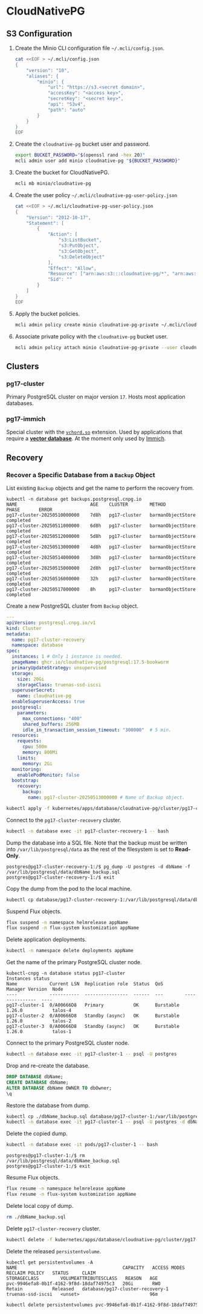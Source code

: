 # CloudNativePG

## S3 Configuration

1. Create the Minio CLI configuration file `~/.mcli/config.json`.

    ```sh
    cat <<EOF > ~/.mcli/config.json
    {
        "version": "10",
        "aliases": {
            "minio": {
                "url": "https://s3.<secret domain>",
                "accessKey": "<access key>",
                "secretKey": "<secret key>",
                "api": "S3v4",
                "path": "auto"
            }
        }
    }
    EOF
    ```

2. Create the `cloudnative-pg` bucket user and password.

    ```sh
    export BUCKET_PASSWORD="$(openssl rand -hex 20)"
    mcli admin user add minio cloudnative-pg "${BUCKET_PASSWORD}"
    ```

3. Create the bucket for CloudNativePG.

    ```sh
    mcli mb minio/cloudnative-pg
    ```

4. Create the user policy `~/.mcli/cloudnative-pg-user-policy.json`

    ```sh
    cat <<EOF > ~/.mcli/cloudnative-pg-user-policy.json
    {
        "Version": "2012-10-17",
        "Statement": [
            {
                "Action": [
                    "s3:ListBucket",
                    "s3:PutObject",
                    "s3:GetObject",
                    "s3:DeleteObject"
                ],
                "Effect": "Allow",
                "Resource": ["arn:aws:s3:::cloudnative-pg/*", "arn:aws:s3:::cloudnative-pg"],
                "Sid": ""
            }
        ]
    }
    EOF
    ```

5. Apply the bucket policies.

    ```sh
    mcli admin policy create minio cloudnative-pg-private ~/.mcli/cloudnative-pg-user-policy.json
    ```

6. Associate private policy with the `cloudnative-pg` bucket user.

    ```sh
    mcli admin policy attach minio cloudnative-pg-private --user cloudnative-pg
    ```

## Clusters

### pg17-cluster

Primary PostgreSQL cluster on major version `17`. Hosts most application databases.

### pg17-immich

Special cluster with the [`vchord.so`](https://github.com/tensorchord/VectorChord) extension. Used by applications that require a [**vector database**](https://en.wikipedia.org/wiki/Vector_database). At the moment only used by [Immich](../kubernetes/apps/self-hosted/immich/).

## Recovery

### Recover a Specific Database from a `Backup` Object

List existing `Backup` objects and get the name to perform the recovery from.

```
kubectl -n database get backups.postgresql.cnpg.io
NAME                           AGE    CLUSTER        METHOD              PHASE       ERROR
pg17-cluster-20250510000000    7d8h   pg17-cluster   barmanObjectStore   completed
pg17-cluster-20250511000000    6d8h   pg17-cluster   barmanObjectStore   completed
pg17-cluster-20250512000000    5d8h   pg17-cluster   barmanObjectStore   completed
pg17-cluster-20250513000000    4d8h   pg17-cluster   barmanObjectStore   completed
pg17-cluster-20250514000000    3d8h   pg17-cluster   barmanObjectStore   completed
pg17-cluster-20250515000000    2d8h   pg17-cluster   barmanObjectStore   completed
pg17-cluster-20250516000000    32h    pg17-cluster   barmanObjectStore   completed
pg17-cluster-20250517000000    8h     pg17-cluster   barmanObjectStore   completed
```

Create a new PostgreSQL cluster from `Backup` object.

```yaml
---
apiVersion: postgresql.cnpg.io/v1
kind: Cluster
metadata:
  name: pg17-cluster-recovery
  namespace: database
spec:
  instances: 1 # Only 1 instance is needed.
  imageName: ghcr.io/cloudnative-pg/postgresql:17.5-bookworm
  primaryUpdateStrategy: unsupervised
  storage:
    size: 20Gi
    storageClass: truenas-ssd-iscsi
  superuserSecret:
    name: cloudnative-pg
  enableSuperuserAccess: true
  postgresql:
    parameters:
      max_connections: "400"
      shared_buffers: 256MB
      idle_in_transaction_session_timeout: "300000"  # 5 min.
  resources:
    requests:
      cpu: 500m
      memory: 800Mi
    limits:
      memory: 2Gi
  monitoring:
    enablePodMonitor: false
  bootstrap:
    recovery:
      backup:
        name: pg17-cluster-20250513000000 # Name of Backup object.
```

```sh
kubectl apply -f kubernetes/apps/database/cloudnative-pg/cluster/pg17-cluster-recovery.yaml
```

Connect to the `pg17-cluster-recovery` cluster.

```sh
kubectl -n database exec -it pg17-cluster-recovery-1 -- bash
```

Dump the database into a SQL file. Note that the backup must be written into `/var/lib/postgresql/data` as the rest of the filesystem is set to **Read-Only**.

```
postgres@pg17-cluster-recovery-1:/$ pg_dump -U postgres -d dbName -f /var/lib/postgresql/data/dbName_backup.sql
postgres@pg17-cluster-recovery-1:/$ exit
```

Copy the dump from the pod to the local machine.

```sh
kubectl cp database/pg17-cluster-recovery-1:/var/lib/postgresql/data/dbName_backup.sql ./dbName_backup.sql
```

Suspend Flux objects.

```sh
flux suspend -n namespace helmrelease appName
flux suspend -n flux-system kustomization appName
```

Delete application deployments.

```sh
kubectl -n namespace delete deployments appName
```

Get the name of the primary PostgreSQL cluster node.

```
kubectl-cnpg -n database status pg17-cluster
Instances status
Name            Current LSN  Replication role  Status  QoS        Manager Version  Node
----            -----------  ----------------  ------  ---        ---------------  ----
pg17-cluster-1  0/A00666D8   Primary           OK      Burstable  1.26.0           talos-4
pg17-cluster-2  0/A00666D8   Standby (async)   OK      Burstable  1.26.0           talos-2
pg17-cluster-3  0/A00666D8   Standby (async)   OK      Burstable  1.26.0           talos-1
```

Connect to the primary PostgreSQL cluster node.

```sh
kubectl -n database exec -it pg17-cluster-1 -- psql -U postgres
```

Drop and re-create the database.

 ```sql
DROP DATABASE dbName;
CREATE DATABASE dbName;
ALTER DATABASE dbName OWNER TO dbOwner;
\q
 ```

Restore the database from dump.

 ```sh
kubectl cp ./dbName_backup.sql database/pg17-cluster-1:/var/lib/postgresql/data/dbName_backup.sql
kubectl -n database exec -it pg17-cluster-1 -- psql -U postgres -d dbName -f /var/lib/postgresql/data/dbName_backup.sql
 ```

Delete the copied dump.

```sh
kubectl -n database exec -it pods/pg17-cluster-1 -- bash
```

```
postgres@pg17-cluster-1:/$ rm /var/lib/postgresql/data/dbName_backup.sql
postgres@pg17-cluster-1:/$ exit
```

Resume Flux objects.

```sh
flux resume -n namespace helmrelease appName
flux resume -n flux-system kustomization appName
```

Delete local copy of dump.

```sh
rm ./dbName_backup.sql
```

Delete `pg17-cluster-recovery` cluster.

```sh
kubectl delete -f kubernetes/apps/database/cloudnative-pg/cluster/pg17-cluster-recovery.yaml
```

Delete the released `persistentvolume`.

```
kubectl get persistentvolumes -A
NAME                                       CAPACITY   ACCESS MODES   RECLAIM POLICY   STATUS     CLAIM                                                     STORAGECLASS        VOLUMEATTRIBUTESCLASS   REASON   AGE
pvc-9946efa8-0b1f-4162-9f8d-18daf74975c3   20Gi       RWO            Retain           Released   database/pg17-cluster-recovery-1                          truenas-ssd-iscsi   <unset>                          96m
```

```sh
kubectl delete persistentvolumes pvc-9946efa8-0b1f-4162-9f8d-18daf74975c3
```
